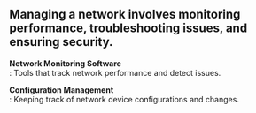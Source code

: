 ## Managing a network involves monitoring performance, troubleshooting issues, and ensuring security.

**Network Monitoring Software** \
    : Tools that track network performance and detect issues.

**Configuration Management** \
    : Keeping track of network device configurations and changes.

